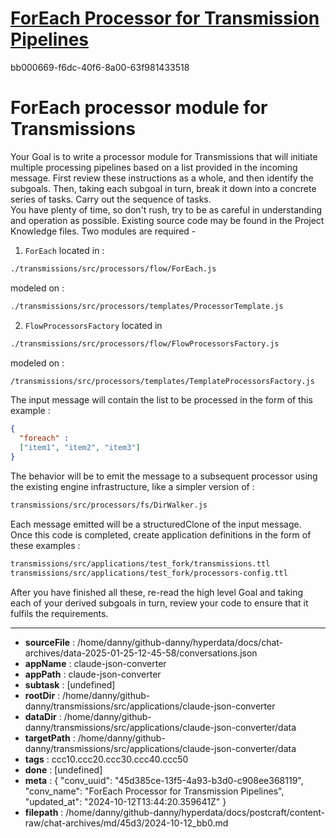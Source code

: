 # [ForEach Processor for Transmission Pipelines](https://claude.ai/chat/45d385ce-13f5-4a93-b3d0-c908ee368119)

bb000669-f6dc-40f6-8a00-63f981433518

# ForEach processor module for Transmissions
Your Goal is to write a processor module for Transmissions that will initiate multiple processing pipelines based on a list provided in the incoming message. First review these instructions as a whole, and then identify the subgoals. Then, taking each subgoal in turn, break it down into a concrete series of tasks. Carry out the sequence of tasks.  
You have plenty of time, so don't rush, try to be as careful in understanding and operation as possible.
Existing source code may be found in the Project Knowledge files.
Two modules are required -
1. `ForEach` located in :
```sh
./transmissions/src/processors/flow/ForEach.js
```
modeled on :
```sh
./transmissions/src/processors/templates/ProcessorTemplate.js
```
2. `FlowProcessorsFactory` located in
``` sh
./transmissions/src/processors/flow/FlowProcessorsFactory.js
```
modeled on :
```sh
/transmissions/src/processors/templates/TemplateProcessorsFactory.js
```
The input message will contain the list to be processed in the form of this example :
```json
{
  "foreach" :
  ["item1", "item2", "item3"]
}
```
The behavior will be to emit the message to a subsequent processor using the existing engine infrastructure, like a simpler version of :
```sh
transmissions/src/processors/fs/DirWalker.js
```
Each message emitted will be a structuredClone of the input message.  
Once this code is completed, create application definitions in the form of these examples :
```sh
transmissions/src/applications/test_fork/transmissions.ttl
transmissions/src/applications/test_fork/processors-config.ttl
```
After you have finished all these, re-read the high level Goal and taking each of your derived subgoals in turn, review your code to ensure that it fulfils the requirements.

---

* **sourceFile** : /home/danny/github-danny/hyperdata/docs/chat-archives/data-2025-01-25-12-45-58/conversations.json
* **appName** : claude-json-converter
* **appPath** : claude-json-converter
* **subtask** : [undefined]
* **rootDir** : /home/danny/github-danny/transmissions/src/applications/claude-json-converter
* **dataDir** : /home/danny/github-danny/transmissions/src/applications/claude-json-converter/data
* **targetPath** : /home/danny/github-danny/transmissions/src/applications/claude-json-converter/data
* **tags** : ccc10.ccc20.ccc30.ccc40.ccc50
* **done** : [undefined]
* **meta** : {
  "conv_uuid": "45d385ce-13f5-4a93-b3d0-c908ee368119",
  "conv_name": "ForEach Processor for Transmission Pipelines",
  "updated_at": "2024-10-12T13:44:20.359641Z"
}
* **filepath** : /home/danny/github-danny/hyperdata/docs/postcraft/content-raw/chat-archives/md/45d3/2024-10-12_bb0.md
